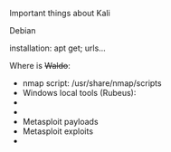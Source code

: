 Important things about Kali

Debian

installation: apt get; urls...

Where is <strike>Waldo</strike>:
- nmap script: /usr/share/nmap/scripts
- Windows local tools (Rubeus):
-
-
- Metasploit payloads
- Metasploit exploits
- 






